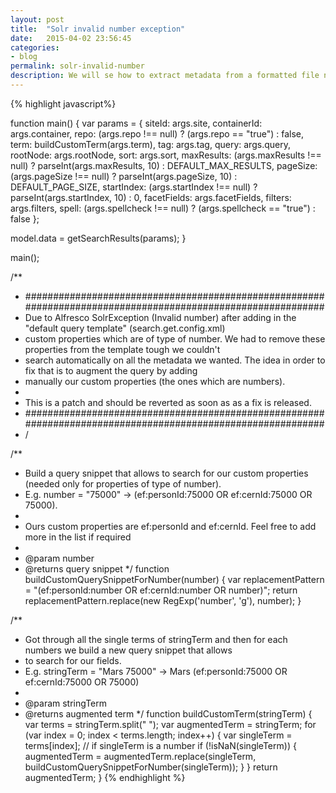 ```yaml
---
layout: post
title:  "Solr invalid number exception"
date:   2015-04-02 23:56:45
categories:
- blog
permalink: solr-invalid-number
description: We will se how to extract metadata from a formatted file name.
---
```


{% highlight javascript%}
<import resource="classpath:/alfresco/templates/webscripts/org/alfresco/slingshot/search/search.lib.js">

 function main()
 {
   var params =
   {
     siteId: args.site,
     containerId: args.container,
     repo: (args.repo !== null) ? (args.repo == "true") : false,
     term: buildCustomTerm(args.term),
     tag: args.tag,
     query: args.query,
     rootNode: args.rootNode,
     sort: args.sort,
     maxResults: (args.maxResults !== null) ? parseInt(args.maxResults, 10) : DEFAULT_MAX_RESULTS,
     pageSize: (args.pageSize !== null) ? parseInt(args.pageSize, 10) : DEFAULT_PAGE_SIZE,
     startIndex: (args.startIndex !== null) ? parseInt(args.startIndex, 10) : 0,
     facetFields: args.facetFields,
     filters: args.filters,
     spell: (args.spellcheck !== null) ? (args.spellcheck == "true") : false
   };

   model.data = getSearchResults(params);
 }

main();

/**
 * ############################################################################################################
 * Due to Alfresco SolrException (Invalid number) after adding in the "default query template" (search.get.config.xml)
 * custom properties which are of type of number. We had to remove these properties from the template tough we couldn't
 * search automatically on all the metadata we wanted. The idea in order to fix that is to augment the query by adding
 * manually our custom properties (the ones which are numbers).
 *
 * This is a patch and should be reverted as soon as as a fix is released.
 * ############################################################################################################
 * /

 /**
 * Build a query snippet that allows to search for our custom properties (needed only for properties of type of number).
 * E.g. number = "75000" -> (ef:personId:75000 OR ef:cernId:75000 OR 75000).
 *
 * Ours custom properties are ef:personId and ef:cernId. Feel free to add more in the list if required
 *
 * @param number
 * @returns query snippet
 */
function buildCustomQuerySnippetForNumber(number)
{
  var replacementPattern = "(ef:personId:number OR ef:cernId:number OR number)";
  return replacementPattern.replace(new RegExp('number', 'g'), number);
}

/**
 * Got through all the single terms of stringTerm and then for each numbers we build a new query snippet that allows
 * to search for our fields.
 * E.g. stringTerm = "Mars 75000" -> Mars (ef:personId:75000 OR ef:cernId:75000 OR 75000)
 *
 * @param stringTerm
 * @returns augmented term
 */
function buildCustomTerm(stringTerm)
{
  var terms = stringTerm.split(" ");
  var augmentedTerm = stringTerm;
  for (var index = 0; index < terms.length; index++)
  {
    var singleTerm = terms[index];
    // if singleTerm is a number
    if (!isNaN(singleTerm))
    {
      augmentedTerm = augmentedTerm.replace(singleTerm, buildCustomQuerySnippetForNumber(singleTerm));
    }
  }
  return augmentedTerm;
}
{% endhighlight %}
